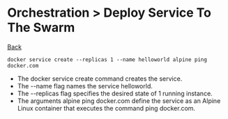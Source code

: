 # Orchestration > Deploy Service To The Swarm

[Back](./ReadMe.md)

```
docker service create --replicas 1 --name helloworld alpine ping docker.com
```

* The docker service create command creates the service.
* The --name flag names the service helloworld.
* The --replicas flag specifies the desired state of 1 running instance.
* The arguments alpine ping docker.com define the service as an Alpine Linux container that executes the command ping docker.com.